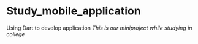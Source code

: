 # Study_mobile_application
Using Dart to develop application *This is our miniproject while studying in college*
